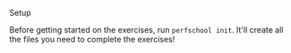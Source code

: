 Setup

  Before getting started on the exercises, run `perfschool init`.
  It'll create all the files you need to complete the exercises!
